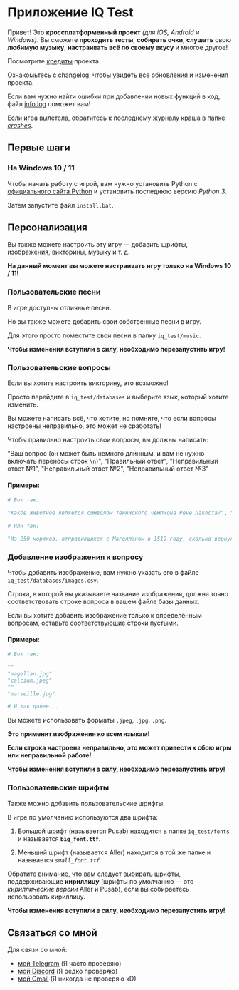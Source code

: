 # Приложение IQ Test

Привет! Это **кроссплатформенный проект** *(для iOS, Android и Windows)*. Вы сможете **проходить тесты**, **собирать очки**, **слушать** свою **любимую музыку**, **настраивать всё по своему вкусу** и многое другое!

Посмотрите [кредиты](markdown/credits.md) проекта.

Ознакомьтесь с [changelog](markdown/changelog.md), чтобы увидеть все обновления и изменения проекта.

Если вам нужно найти ошибки при добавлении новых функций в код, файл [info.log](info.log) поможет вам!

Если игра вылетела, обратитесь к последнему журналу краша в [папке *crashes*](crashes/).

## Первые шаги

### На Windows 10 / 11

Чтобы начать работу с игрой, вам нужно установить Python с [официального сайта Python](https://python.org/downloads) и установить последнюю версию *Python 3*.

Затем запустите файл `install.bat`.

## Персонализация

Вы также можете настроить эту игру — добавить шрифты, изображения, викторины, музыку и т. д.

**На данный момент вы можете настраивать игру только на Windows 10 / 11!**

### Пользовательские песни

В игре доступны отличные песни.

Но вы также можете добавить свои собственные песни в игру.

Для этого просто поместите свои песни в папку `iq_test/music`.

**Чтобы изменения вступили в силу, необходимо перезапустить игру!**

### Пользовательские вопросы

Если вы хотите настроить викторину, это возможно!

Просто перейдите в `iq_test/databases` и выберите язык, который хотите изменить.

Вы можете написать всё, что хотите, но помните, что если вопросы настроены неправильно, это может не сработать!

Чтобы правильно настроить свои вопросы, вы должны написать:

"Ваш вопрос (он может быть немного длинным, и вам не нужно включать переносы строк `\n`)", "Правильный ответ", "Неправильный ответ №1", "Неправильный ответ №2", "Неправильный ответ №3"

#### **Примеры:**

```python
# Вот так:

"Какое животное является символом теннисного чемпиона Рене Лакоста?", "Крокодил", "Панда", "Ягуар", "Пума"

# Или так:

"Из 250 моряков, отправившихся с Магелланом в 1519 году, сколько вернулось в Севилью через 3 года?", "18", "115", "249", "60"
```

### Добавление изображения к вопросу

Чтобы добавить изображение, вам нужно указать его в файле `iq_test/databases/images.csv`.

Строка, в которой вы указываете название изображения, должна точно соответствовать строке вопроса в вашем файле базы данных.

Если вы хотите добавить изображение только к определённым вопросам, оставьте соответствующие строки пустыми.

#### **Примеры:**

```python
# Вот так:

""
"magellan.jpg"
"calcium.jpeg"
""
"marseille.jpg"

# И так далее...
```

Вы можете использовать форматы `.jpeg`, `.jpg`, `.png`.

**Это применит изображения ко всем языкам!**

**Если строка настроена неправильно, это может привести к сбою игры или неправильной работе!**

**Чтобы изменения вступили в силу, необходимо перезапустить игру!**

### Пользовательские шрифты

Также можно добавить пользовательские шрифты.

В игре по умолчанию используются два шрифта:

1. Большой шрифт (называется Pusab) находится в папке `iq_test/fonts` и называется **`big_font.ttf`**.

2. Меньший шрифт (называется Aller) находится в той же папке и называется *`small_font.ttf`*.

Обратите внимание, что вам следует выбирать шрифты, поддерживающие **кириллицу** (шрифты по умолчанию — это *кириллические версии* Aller и Pusab), если вы собираетесь использовать кириллицу.

**Чтобы изменения вступили в силу, необходимо перезапустить игру!**

## Связаться со мной

Для связи со мной:
* [мой Telegram](https://t.me/gild56) (Я часто проверяю)
* [мой Discord](https://discord.com/users/gild56) (Я редко проверяю)
* [мой Gmail](mailto:gild56gmd@gmail.com) (Я никогда не проверяю xD)
